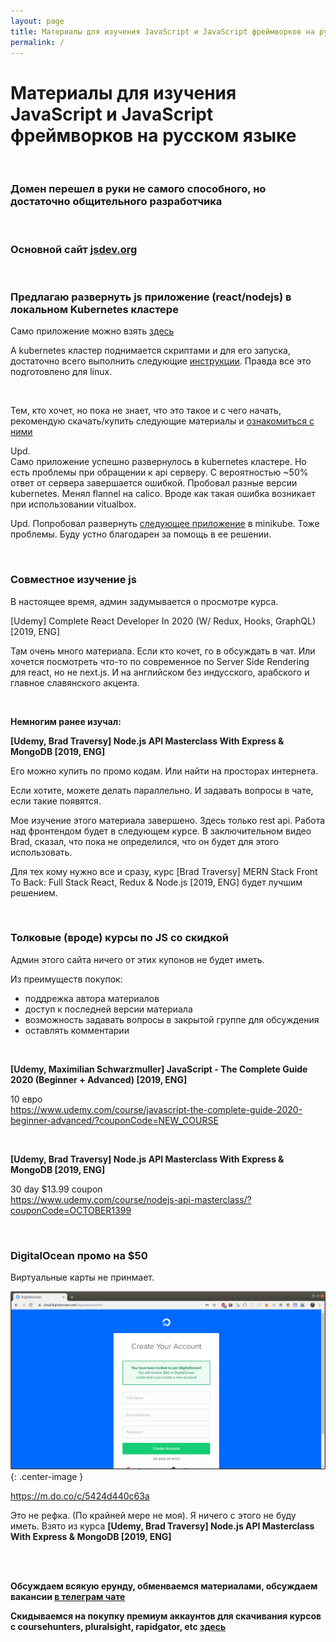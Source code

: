 ```yaml
---
layout: page
title: Материалы для изучения JavaScript и JavaScript фреймворков на русском языке
permalink: /
---
```


# Материалы для изучения JavaScript и JavaScript фреймворков на русском языке

<br/>

### Домен перешел в руки не самого способного, но достаточно общительного разработчика

<br/>

### Основной сайт <a href="https://jsdev.org">jsdev.org</a>

<br/>

### Предлагаю развернуть js приложение (react/nodejs) в локальном Kubernetes кластере

Само приложение можно взять <a href="https://github.com/marley-nodejs/MERN-Stack-Front-To-Back-v2.0">здесь</a>

А kubernetes кластер поднимается скриптами и для его запуска, достаточно всего выполнить следующие <a href="https://sysadm.ru//linux/servers/containers/kubernetes/kubeadm/prepared-cluster/">инструкции</a>. Правда все это подготовлено для linux.

<br/>

Тем, кто хочет, но пока не знает, что это такое и с чего начать, рекомендую скачать/купить следующие материалы и <a href="/courses/eng/">ознакомиться с ними</a>

Upd.  
Само приложение успешно развернулось в kubernetes кластере. Но есть проблемы при обращении к api серверу. С вероятностью ~50% ответ от сервера завершается ошибкой. Пробовал разные версии kubernetes. Менял flannel на calico. Вроде как такая ошибка возникает при использовании vitualbox.

Upd.
Попробовал развернуть <a href="https://github.com/marley-nodejs/MERN-Stack-Front-To-Back-v2.0/blob/master/Minikube.md">следующее приложение</a> в minikube. Тоже проблемы. Буду устно благодарен за помощь в ее решении.

<br/>

### Совместное изучение js

В настоящее время, админ задумывается о просмотре курса.

[Udemy] Complete React Developer In 2020 (W/ Redux, Hooks, GraphQL) [2019, ENG]

Там очень много материала. Если кто кочет, го в обсуждать в чат. Или хочется посмотреть что-то по современное по Server Side Rendering для react, но не next.js. И на английском без индусского, арабского и главное славянского акцента.

<br/>

**Немногим ранее изучал:**

**[Udemy, Brad Traversy] Node.js API Masterclass With Express & MongoDB [2019, ENG]**

Его можно купить по промо кодам. Или найти на просторах интернета.

Если хотите, можете делать параллельно. И задавать вопросы в чате, если такие появятся.

Мое изучение этого материала завершено. Здесь только rest api. Работа над фронтендом будет в следующем курсе. В заключительном видео Brad, сказал, что пока не определился, что он будет для этого использовать.

Для тех кому нужно все и сразу, курс [Brad Traversy] MERN Stack Front To Back: Full Stack React, Redux & Node.js [2019, ENG] будет лучшим решением.

<br/>

### Толковые (вроде) курсы по JS со скидкой

Админ этого сайта ничего от этих купонов не будет иметь.

Из преимуществ покупок:

- поддрежка автора материалов
- доступ к последней версии материала
- возможность задавать вопросы в закрытой группе для обсуждения
- оставлять комментарии

<br/>

**[Udemy, Maximilian Schwarzmuller] JavaScript - The Complete Guide 2020 (Beginner + Advanced) [2019, ENG]**

10 евро  
https://www.udemy.com/course/javascript-the-complete-guide-2020-beginner-advanced/?couponCode=NEW_COURSE

<br/>

**[Udemy, Brad Traversy] Node.js API Masterclass With Express & MongoDB [2019, ENG]**

30 day \$13.99 coupon  
https://www.udemy.com/course/nodejs-api-masterclass/?couponCode=OCTOBER1399

<br/>

### DigitalOcean промо на \$50

Виртуальные карты не принмает.

![DigitalOcean промо на $50](/img/digitalocean-promo.png 'DigitalOcean промо на $50'){: .center-image }

https://m.do.co/c/5424d440c63a

Это не рефка. (По крайней мере не моя). Я ничего с этого не буду иметь. Взято из курса **[Udemy, Brad Traversy] Node.js API Masterclass With Express & MongoDB [2019, ENG]**

<br/>
<br/>

**Обсуждаем всякую ерунду, обменваемся материалами, обсуждаем вакансии <a href="/chat/">в телеграм чате</a>**

**Скидываемся на покупку премиум аккаунтов для скачивания курсов с coursehunters, pluralsight, rapidgator, etc <a href="/coursehunters-skladchina/">здесь</a>**
